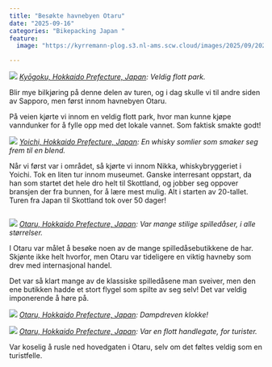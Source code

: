 ```yaml
---
title: "Besøkte havnebyen Otaru"
date: "2025-09-16"
categories: "Bikepacking Japan "
feature:
  image: "https://kyrremann-plog.s3.nl-ams.scw.cloud/images/2025/09/20250916_100056.jpg"

---
```



![](https://kyrremann-plog.s3.nl-ams.scw.cloud/images/2025/09/20250916_100056.jpg)
*[Kyōgoku, Hokkaido Prefecture, Japan](https://www.google.com/maps/place/42.858451299722226,140.87056929972223): Veldig flott park.*

Blir mye bilkjøring på denne delen av turen, og i dag skulle vi til andre siden av Sapporo, men først innom havnebyen Otaru.

På veien kjørte vi innom en veldig flott park, hvor man kunne kjøpe vanndunker for å fylle opp med det lokale vannet. Som faktisk smakte godt!


![](https://kyrremann-plog.s3.nl-ams.scw.cloud/images/2025/09/20250916_120756.jpg)
*[Yoichi, Hokkaido Prefecture, Japan](https://www.google.com/maps/place/43.1855965,140.7900046): En whisky somlier som smaker seg frem til en blend.*

Når vi først var i området, så kjørte vi innom Nikka, whiskybryggeriet i Yoichi. Tok en liten tur innom museumet. Ganske interresant oppstart, da han som startet det hele dro helt til Skottland, og jobber seg oppover bransjen der fra bunnen, for å lære mest mulig. Alt i starten av 20-tallet. Turen fra Japan til Skottland tok over 50 dager!


![]()

![](https://kyrremann-plog.s3.nl-ams.scw.cloud/images/2025/09/20250916_142107.jpg)
*[Otaru, Hokkaido Prefecture, Japan](https://www.google.com/maps/place/43.19053319972222,141.00784079972223): Var mange stilige spilledåser, i alle størrelser.*

I Otaru var målet å besøke noen av de mange spilledåsebutikkene de har. Skjønte ikke helt hvorfor, men Otaru var tideligere en viktig havneby som drev med internasjonal handel.

Det var så klart mange av de klassiske spilledåsene man sveiver, men den ene butikken hadde et stort flygel som spilte av seg selv! Det var veldig imponerende å høre på.


![](https://kyrremann-plog.s3.nl-ams.scw.cloud/images/2025/09/20250916_145010.jpg)
*[Otaru, Hokkaido Prefecture, Japan](https://www.google.com/maps/place/43.190703899999995,141.0077568): Dampdreven klokke!*


![](https://kyrremann-plog.s3.nl-ams.scw.cloud/images/2025/09/20250916_155933.jpg)
*[Otaru, Hokkaido Prefecture, Japan](https://www.google.com/maps/place/43.195802099999995,141.0034549): Var en flott handlegate, for turister.*

Var koselig å rusle ned hovedgaten i Otaru, selv om det føltes veldig som en turistfelle.